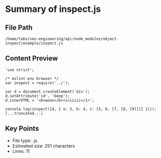 # Summary of inspect.js
  
## File Path
`/home/tabs/seo-engineering/api/node_modules/object-inspect/example/inspect.js`

## Content Preview
```
'use strict';

/* eslint-env browser */
var inspect = require('../');

var d = document.createElement('div');
d.setAttribute('id', 'beep');
d.innerHTML = '<b>wooo</b><i>iiiii</i>';

console.log(inspect([d, { a: 3, b: 4, c: [5, 6, [7, [8, [9]]]] }]));
[...truncated...]
```

## Key Points
- File type: .js
- Estimated size: 251 characters
- Lines: 11
